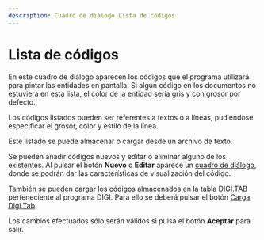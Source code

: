 ```yaml
---
description: Cuadro de diálogo Lista de códigos
---
```


# Lista de códigos

En este cuadro de diálogo aparecen los códigos que el programa utilizará para pintar las entidades en pantalla. Si algún código en los documentos no estuviera en esta lista, el color de la entidad sería gris y con grosor por defecto.

Los códigos listados pueden ser referentes a textos o a líneas, pudiéndose especificar el grosor, color y estilo de la línea.

Este listado se puede almacenar o cargar desde un archivo de texto.

Se pueden añadir códigos nuevos y editar o eliminar alguno de los existentes. Al pulsar el botón **Nuevo** o **Editar** aparece un [cuadro de diálogo](untitled-72.md), donde se podrán dar las características de visualización del código.

También se pueden cargar los códigos almacenados en la tabla DIGI.TAB perteneciente al programa DIGI. Para ello se deberá pulsar el botón [Carga Digi.Tab](untitled-64.md).

Los cambios efectuados sólo serán válidos si pulsa el botón **Aceptar** para salir.

